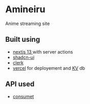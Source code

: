 # Amineiru

Anime streaming site
## Built using

- [nextjs 13 ](https://nextjs.org/) with server actions
- [shadcn-ui](https://ui.shadcn.com/)
- [clerk](https://clerk.com)
- [vercel](https://vercel.com/home) for deployement and [KV](https://vercel.com/storage/kv) db

## API used
- [consumet](https://docs.consumet.org/rest-api/Anime/gogoanime/get-anime-info)


